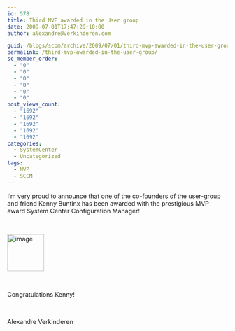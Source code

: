 ```yaml
---
id: 578
title: Third MVP awarded in the User group
date: 2009-07-01T17:47:29+10:00
author: alexandre@verkinderen.com

guid: /blogs/scom/archive/2009/07/01/third-mvp-awarded-in-the-user-group.aspx
permalink: /third-mvp-awarded-in-the-user-group/
sc_member_order:
  - "0"
  - "0"
  - "0"
  - "0"
  - "0"
  - "0"
post_views_count:
  - "1692"
  - "1692"
  - "1692"
  - "1692"
  - "1692"
categories:
  - SystemCenter
  - Uncategorized
tags:
  - MVP
  - SCCM
---
```

I’m very proud to announce that one of the co-founders of the user-group and friend Kenny Buntinx has been awarded with the prestigious MVP award System Center Configuration Manager! 

&#160;

[<img style="border-right: 0px;border-top: 0px;border-left: 0px;border-bottom: 0px" height="84" alt="image" src="https://mscloudstorage.blob.core.windows.net/mscloudstorage//2012/06/image_thumb_0E68A308.png" width="84" border="0" />](http://scug.be/scom/files/2012/06/image_0ED4D5FD.png) 

&#160;

Congratulations Kenny!

&#160;

Alexandre Verkinderen

